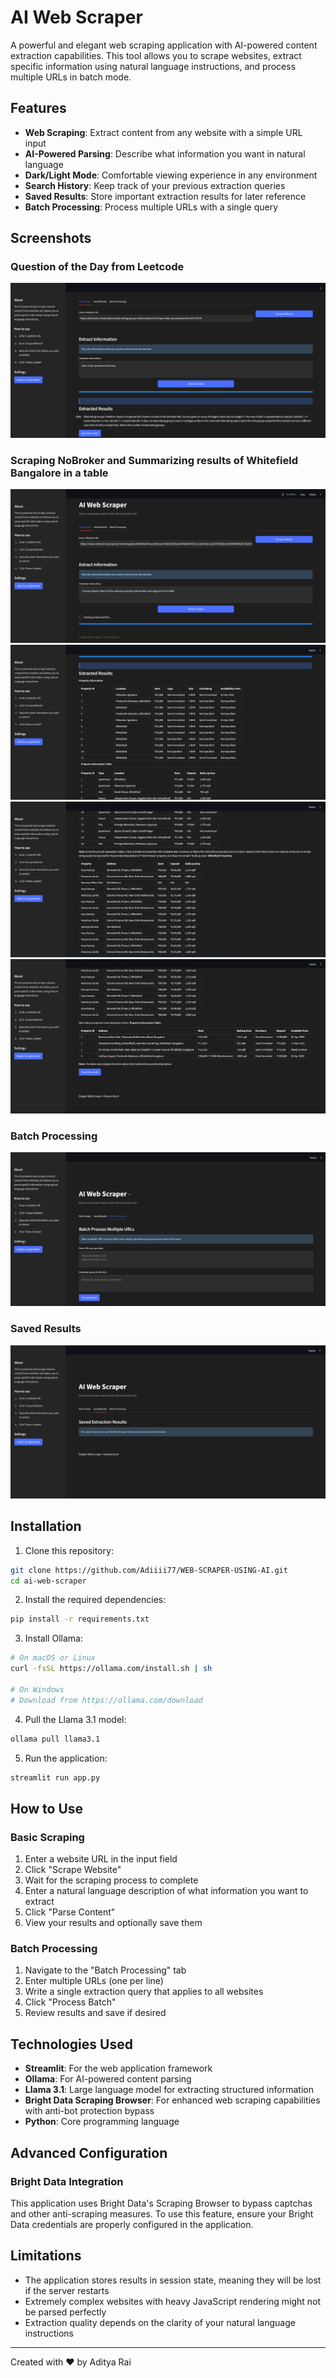 # AI Web Scraper

A powerful and elegant web scraping application with AI-powered content extraction capabilities. This tool allows you to scrape websites, extract specific information using natural language instructions, and process multiple URLs in batch mode.

## Features

- **Web Scraping**: Extract content from any website with a simple URL input
- **AI-Powered Parsing**: Describe what information you want in natural language
- **Dark/Light Mode**: Comfortable viewing experience in any environment
- **Search History**: Keep track of your previous extraction queries
- **Saved Results**: Store important extraction results for later reference
- **Batch Processing**: Process multiple URLs with a single query

## Screenshots

### Question of the Day from Leetcode

![Leetcode Question](screenshots/img2.png)

### Scraping NoBroker and Summarizing results of Whitefield Bangalore in a table

![Web Scraper Interface](screenshots/img3.png)
![Web Scraper Interface](screenshots/img4.png)
![Web Scraper Interface](screenshots/img5.png)
![Web Scraper Interface](screenshots/img6.png)

### Batch Processing

![Batch Processing](screenshots/img7.png)

### Saved Results

![Saved Results](screenshots/img8.png)

## Installation

1. Clone this repository:
```bash
git clone https://github.com/Adiiii77/WEB-SCRAPER-USING-AI.git
cd ai-web-scraper
```

2. Install the required dependencies:
```bash
pip install -r requirements.txt
```

3. Install Ollama:
```bash
# On macOS or Linux
curl -fsSL https://ollama.com/install.sh | sh

# On Windows
# Download from https://ollama.com/download
```

4. Pull the Llama 3.1 model:
```bash
ollama pull llama3.1
```

5. Run the application:
```bash
streamlit run app.py
```

## How to Use

### Basic Scraping
1. Enter a website URL in the input field
2. Click "Scrape Website"
3. Wait for the scraping process to complete
4. Enter a natural language description of what information you want to extract
5. Click "Parse Content"
6. View your results and optionally save them

### Batch Processing
1. Navigate to the "Batch Processing" tab
2. Enter multiple URLs (one per line)
3. Write a single extraction query that applies to all websites
4. Click "Process Batch"
5. Review results and save if desired

## Technologies Used

- **Streamlit**: For the web application framework
- **Ollama**: For AI-powered content parsing
- **Llama 3.1**: Large language model for extracting structured information
- **Bright Data Scraping Browser**: For enhanced web scraping capabilities with anti-bot protection bypass
- **Python**: Core programming language

## Advanced Configuration

### Bright Data Integration

This application uses Bright Data's Scraping Browser to bypass captchas and other anti-scraping measures. To use this feature, ensure your Bright Data credentials are properly configured in the application.

## Limitations

- The application stores results in session state, meaning they will be lost if the server restarts
- Extremely complex websites with heavy JavaScript rendering might not be parsed perfectly
- Extraction quality depends on the clarity of your natural language instructions

---

Created with ❤️ by Aditya Rai
